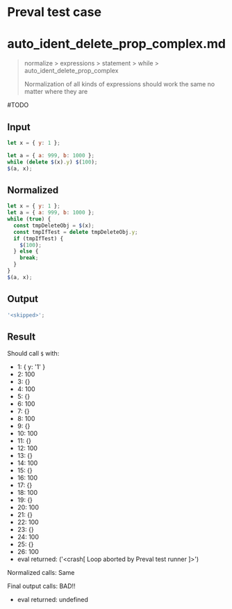 # Preval test case

# auto_ident_delete_prop_complex.md

> normalize > expressions > statement > while > auto_ident_delete_prop_complex
>
> Normalization of all kinds of expressions should work the same no matter where they are

#TODO

## Input

`````js filename=intro
let x = { y: 1 };

let a = { a: 999, b: 1000 };
while (delete $(x).y) $(100);
$(a, x);
`````

## Normalized

`````js filename=intro
let x = { y: 1 };
let a = { a: 999, b: 1000 };
while (true) {
  const tmpDeleteObj = $(x);
  const tmpIfTest = delete tmpDeleteObj.y;
  if (tmpIfTest) {
    $(100);
  } else {
    break;
  }
}
$(a, x);
`````

## Output

`````js filename=intro
'<skipped>';
`````

## Result

Should call `$` with:
 - 1: { y: '1' }
 - 2: 100
 - 3: {}
 - 4: 100
 - 5: {}
 - 6: 100
 - 7: {}
 - 8: 100
 - 9: {}
 - 10: 100
 - 11: {}
 - 12: 100
 - 13: {}
 - 14: 100
 - 15: {}
 - 16: 100
 - 17: {}
 - 18: 100
 - 19: {}
 - 20: 100
 - 21: {}
 - 22: 100
 - 23: {}
 - 24: 100
 - 25: {}
 - 26: 100
 - eval returned: ('<crash[ Loop aborted by Preval test runner ]>')

Normalized calls: Same

Final output calls: BAD!!
 - eval returned: undefined
